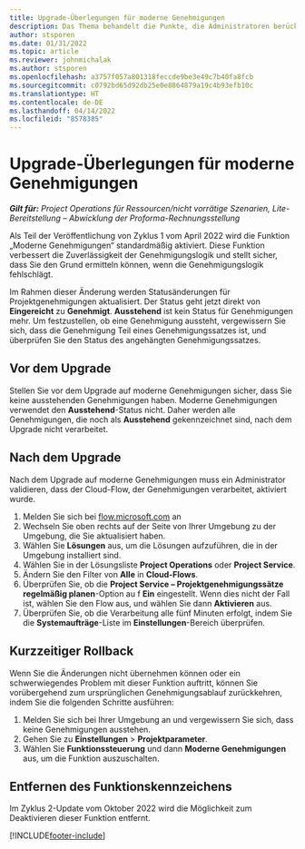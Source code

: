 ```yaml
---
title: Upgrade-Überlegungen für moderne Genehmigungen
description: Das Thema behandelt die Punkte, die Administratoren berücksichtigen sollten, wenn sie die Funktionalität für moderne Genehmigungen aktivieren.
author: stsporen
ms.date: 01/31/2022
ms.topic: article
ms.reviewer: johnmichalak
ms.author: stsporen
ms.openlocfilehash: a3757f057a801318feccde9be3e49c7b40fa8fcb
ms.sourcegitcommit: c0792bd65d92db25e0e8864879a19c4b93efb10c
ms.translationtype: HT
ms.contentlocale: de-DE
ms.lasthandoff: 04/14/2022
ms.locfileid: "8578385"
---
```

# <a name="upgrade-considerations-for-modern-approvals"></a>Upgrade-Überlegungen für moderne Genehmigungen 

_**Gilt für:** Project Operations für Ressourcen/nicht vorrätige Szenarien, Lite-Bereitstellung – Abwicklung der Proforma-Rechnungsstellung_

Als Teil der Veröffentlichung von Zyklus 1 vom April 2022 wird die Funktion „Moderne Genehmigungen“ standardmäßig aktiviert. Diese Funktion verbessert die Zuverlässigkeit der Genehmigungslogik und stellt sicher, dass Sie den Grund ermitteln können, wenn die Genehmigungslogik fehlschlägt.

Im Rahmen dieser Änderung werden Statusänderungen für Projektgenehmigungen aktualisiert. Der Status geht jetzt direkt von **Eingereicht** zu **Genehmigt**. **Ausstehend** ist kein Status für Genehmigungen mehr. Um festzustellen, ob eine Genehmigung aussteht, vergewissern Sie sich, dass die Genehmigung Teil eines Genehmigungssatzes ist, und überprüfen Sie den Status des angehängten Genehmigungssatzes.

## <a name="before-you-upgrade"></a>Vor dem Upgrade

Stellen Sie vor dem Upgrade auf moderne Genehmigungen sicher, dass Sie keine ausstehenden Genehmigungen haben. Moderne Genehmigungen verwendet den **Ausstehend**-Status nicht. Daher werden alle Genehmigungen, die noch als **Ausstehend** gekennzeichnet sind, nach dem Upgrade nicht verarbeitet.

## <a name="after-you-upgrade"></a>Nach dem Upgrade

Nach dem Upgrade auf moderne Genehmigungen muss ein Administrator validieren, dass der Cloud-Flow, der Genehmigungen verarbeitet, aktiviert wurde.

1. Melden Sie sich bei [flow.microsoft.com](https://flow.microsoft.com) an
2. Wechseln Sie oben rechts auf der Seite von Ihrer Umgebung zu der Umgebung, die Sie aktualisiert haben.
3. Wählen Sie **Lösungen** aus, um die Lösungen aufzuführen, die in der Umgebung installiert sind.
4. Wählen Sie in der Lösungsliste **Project Operations** oder **Project Service**.
5. Ändern Sie den Filter von **Alle** in **Cloud-Flows**.
6. Überprüfen Sie, ob die **Project Service – Projektgenehmigungssätze regelmäßig planen**-Option au f **Ein** eingestellt. Wenn dies nicht der Fall ist, wählen Sie den Flow aus, und wählen Sie dann **Aktivieren** aus.
7. Überprüfen Sie, ob die Verarbeitung alle fünf Minuten erfolgt, indem Sie die **Systemaufträge**-Liste im **Einstellungen**-Bereich überprüfen.

## <a name="short-term-rollback"></a>Kurzzeitiger Rollback

Wenn Sie die Änderungen nicht übernehmen können oder ein schwerwiegendes Problem mit dieser Funktion auftritt, können Sie vorübergehend zum ursprünglichen Genehmigungsablauf zurückkehren, indem Sie die folgenden Schritte ausführen:
1. Melden Sie sich bei Ihrer Umgebung an und vergewissern Sie sich, dass keine Genehmigungen ausstehen.
2. Gehen Sie zu **Einstellungen** > **Projektparameter**.
3. Wählen Sie **Funktionssteuerung** und dann **Moderne Genehmigungen** aus, um die Funktion auszuschalten.

## <a name="removing-the-feature-flag"></a>Entfernen des Funktionskennzeichens

Im Zyklus 2-Update vom Oktober 2022 wird die Möglichkeit zum Deaktivieren dieser Funktion entfernt.

[!INCLUDE[footer-include](../includes/footer-banner.md)]
